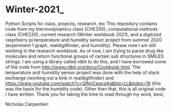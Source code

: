 # Winter-2021_
Python Scripts for class, projects, research, etc
This repository contains code from my thermodynamics class (CHE330), computational methods class (CHE220), current research (Winter workbook 2021), and a digitized rasprberry pi temperature and humidity sensor project from summer 2020 (experiment 1 graph, realdigitfinder, and humidity). Please note I am still working in the research workbook. As of now, I am trying to parse drug like molecules and return functional groups of certain sub structures in SMILES strings. I am using a library called rdkit to do this, and I have borrowed some of the code from http://www.rdkit.org/docs/Cookbook.html. The temperature and humidity sensor project was done with the help of stack exchange (working out a kink in realdigitfinder) and https://www.youtube.com/watch?v=QjNyCeqcq4g&list=LL&index=19 (this was the basis for the humidity code). Other than that, this is all original code I have written. Thank you for taking the time to read through my work, best,


Nicholas Carpentieri 

